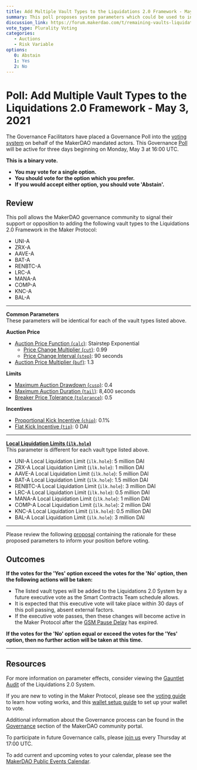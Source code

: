 ```yaml
---
title: Add Multiple Vault Types to the Liquidations 2.0 Framework - May 3, 2021
summary: This poll proposes system parameters which could be used to initialize multiple vault types within the Liquidations 2.0 Framework.
discussion_link: https://forum.makerdao.com/t/remaining-vaults-liquidations-2-0-parameters/7753
vote_type: Plurality Voting
categories:
   - Auctions
   - Risk Variable
options:
   0: Abstain
   1: Yes
   2: No
---
```

# Poll: Add Multiple Vault Types to the Liquidations 2.0 Framework - May 3, 2021

The Governance Facilitators have placed a Governance Poll into the [voting system](https://vote.makerdao.com/polling) on behalf of the MakerDAO mandated actors. This Governance [Poll](https://community-development.makerdao.com/en/learn/governance/on-chain-gov) will be active for three days beginning on Monday, May 3 at 16:00 UTC.

**This is a binary vote.**
- **You may vote for a single option.**
- **You should vote for the option which you prefer.**
- **If you would accept either option, you should vote 'Abstain'.**

## Review

This poll allows the MakerDAO governance community to signal their support or opposition to adding the following vault types to the Liquidations 2.0 Framework in the Maker Protocol:

* UNI-A
* ZRX-A
* AAVE-A
* BAT-A
* RENBTC-A
* LRC-A
* MANA-A
* COMP-A
* KNC-A
* BAL-A

---

**Common Parameters**  
These parameters will be identical for each of the vault types listed above.

**Auction Price**
* [Auction Price Function (`calc`)](https://community-development.makerdao.com/en/learn/governance/param-auction-price-function): Stairstep Exponential
   * [Price Change Multiplier (`cut`)](https://community-development.makerdao.com/en/learn/governance/param-auction-price-function): 0.99
   * [Price Change Interval (`step`)](https://community-development.makerdao.com/en/learn/governance/param-auction-price-function): 90 seconds
* [Auction Price Multiplier (`buf`)](https://community-development.makerdao.com/en/learn/governance/param-auction-price-multiplier): 1.3

**Limits**
* [Maximum Auction Drawdown (`cusp`)](https://community-development.makerdao.com/en/learn/governance/param-max-auction-drawdown): 0.4
* [Maximum Auction Duration (`tail`)](https://community-development.makerdao.com/en/learn/governance/param-max-auction-duration): 8,400 seconds
* [Breaker Price Tolerance (`tolerance`)](https://community-development.makerdao.com/en/learn/governance/param-breaker-price-tolerance): 0.5

**Incentives**
* [Proportional Kick Incentive (`chip`)](https://community-development.makerdao.com/en/learn/governance/param-proportional-kick-incentive): 0.1%
* [Flat Kick Incentive (`tip`)](https://community-development.makerdao.com/en/learn/governance/param-flat-kick-incentive): 0 DAI

---

**[Local Liquidation Limits (`ilk.hole`)](https://community-development.makerdao.com/en/learn/governance/param-local-liquidation-limit)**  
This parameter is different for each vault type listed above.
* UNI-A Local Liquidation Limit (`ilk.hole`): 5 million DAI
* ZRX-A Local Liquidation Limit (`ilk.hole`): 1 million DAI
* AAVE-A Local Liquidation Limit (`ilk.hole`): 5 million DAI
* BAT-A Local Liquidation Limit (`ilk.hole`): 1.5 million DAI
* RENBTC-A Local Liquidation Limit (`ilk.hole`): 3 million DAI
* LRC-A Local Liquidation Limit (`ilk.hole`): 0.5 million DAI
* MANA-A Local Liquidation Limit (`ilk.hole`): 1 million DAI
* COMP-A Local Liquidation Limit (`ilk.hole`): 2 million DAI
* KNC-A Local Liquidation Limit (`ilk.hole`): 0.5 million DAI
* BAL-A Local Liquidation Limit (`ilk.hole`): 3 million DAI

---

Please review the following [proposal](https://forum.makerdao.com/t/remaining-vaults-liquidations-2-0-parameters/7753) containing the rationale for these proposed parameters to inform your position before voting.

## Outcomes

**If the votes for the 'Yes' option exceed the votes for the 'No' option, then the following actions will be taken:**
* The listed vault types will be added to the Liquidations 2.0 System by a future executive vote as the Smart Contracts Team schedule allows.
* It is expected that this executive vote will take place within 30 days of this poll passing, absent external factors.
* If the executive vote passes, then these changes will become active in the Maker Protocol after the [GSM Pause Delay](https://community-development.makerdao.com/en/learn/governance/param-gsm-pause-delay) has expired.

**If the votes for the 'No' option equal or exceed the votes for the 'Yes' option, then no further action will be taken at this time.**

---

## Resources

For more information on parameter effects, consider viewing the [Gauntlet Audit](https://maker-report.gauntlet.network/) of the Liquidations 2.0 System.

If you are new to voting in the Maker Protocol, please see the [voting guide](https://community-development.makerdao.com/en/learn/governance/how-voting-works/) to learn how voting works, and this [wallet setup guide](https://community-development.makerdao.com/en/learn/governance/voting-setup/) to set up your wallet to vote.

Additional information about the Governance process can be found in the [Governance](https://community-development.makerdao.com/en/learn/governance) section of the MakerDAO community portal.

To participate in future Governance calls, please [join us](https://github.com/makerdao/community/tree/master/governance/governance-and-risk-meetings) every Thursday at 17:00 UTC.

To add current and upcoming votes to your calendar, please see the [MakerDAO Public Events Calendar](https://calendar.google.com/calendar/embed?src=makerdao.com_3efhm2ghipksegl009ktniomdk%40group.calendar.google.com&ctz=UTC&mode=week&showCalendars=0&showPrint=0).
